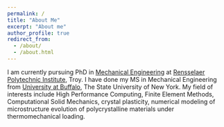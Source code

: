 ```yaml
---
permalink: /
title: "About Me"
excerpt: "About me"
author_profile: true
redirect_from: 
  - /about/
  - /about.html
---
```

I am currently pursuing PhD in [Mechanical Engineering](https://mane.rpi.edu/) at [Rensselaer Polytechnic Institute](https://www.rpi.edu/), Troy. I have done my MS in Mechanical Engineering from [University at Buffalo](http://www.buffalo.edu/), The State University of New York.  My field of interests include High Performance Computing, Finite Element Methods, Computational Solid Mechanics, crystal plasticity, numerical modeling of microstructure evolution of polycrystalline materials under thermomechanical loading.


